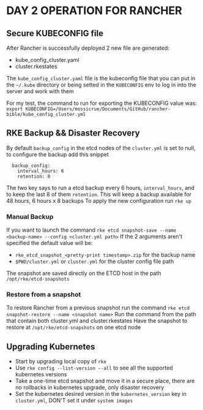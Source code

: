 # DAY 2 OPERATION FOR RANCHER

## Secure KUBECONFIG file
After Rancher is successfully deployed 2 new file are generated:
- kube_config_cluster.yaml
- cluster.rkestates

The `kube_config_cluster.yaml` file is the kubeconfig file that you can put in the `~/.kube` directory or being setted in the `KUBECONFIG` env to log in into the server and work with them

For my test, the command to run for exporting the KUBECONFIG value was: `export KUBECONFIG=/Users/mossicrue/Documents/GitHub/rancher-bible/kube_config_cluster.yml`

## RKE Backup && Disaster Recovery

By default `backup_config` in the etcd nodes of the `cluster.yml` is set to null, to configure the backup add this snippet

```
  backup_config:
    interval_hours: 6
    retention: 8
```

The two key says to run a etcd backup every 6 hours, `interval_hours`, and to keep the last 8 of them `retention`.
This will keep a backup available for 48 hours, 6 hours x 8 backups
To apply the new configuration run `rke up`

### Manual Backup
If you want to launch the command `rke etcd snapshot-save --name <backup-name> --config <cluster.yml path>`
If the 2 arguments aren't specified the default value will be:
- `rke_etcd_snapshot_<pretty-print timestamp>.zip` for the backup name
- `$PWD/cluster.yml` or `cluster.yml` for the cluster config file path

The snapshot are saved directly on the ETCD host in the path `/opt/rke/etcd-snapshots`

### Restore from a snapshot
To restore Rancher from a previous snapshot run the command `rke etcd snapshot-restore --name <snapshot name>`
Run the command from the path that contain both cluster.yml and cluster.rkestates
Have the snapshot to restore at `/opt/rke/etcd-snapshots` on one etcd node

## Upgrading Kubernetes
- Start by upgrading local copy of `rke`
- Use `rke config --list-version --all` to see all the supported kubernetes versions
- Take a one-time etcd snapshot and move it in a secure place, there are no rollbacks in kubernetes upgrade, only disaster recovery
- Set the kubernetes desired version in the `kubernetes_version` key in `cluster.yml`, DON'T set it under `system images`
